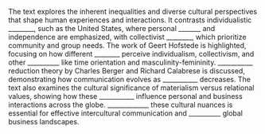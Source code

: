 The text explores the inherent inequalities and diverse cultural perspectives that shape human experiences and interactions. It contrasts individualistic ________, such as the United States, where personal _______ and independence are emphasized, with collectivist ________, which prioritize community and group needs. The work of Geert Hofstede is highlighted, focusing on how different ________ perceive individualism, collectivism, and other __________ like time orientation and masculinity-femininity. ___________ reduction theory by Charles Berger and Richard Calabrese is discussed, demonstrating how communication evolves as ___________ decreases. The text also examines the cultural significance of materialism versus relational values, showing how these ___________ influence personal and business interactions across the globe. _____________ these cultural nuances is essential for effective intercultural communication and __________ global business landscapes.